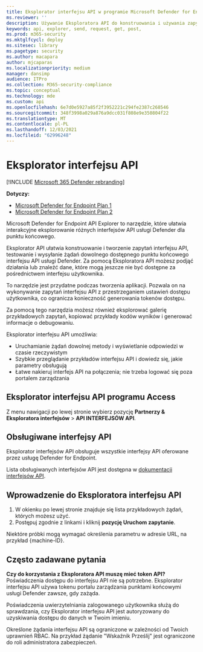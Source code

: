 ```yaml
---
title: Eksplorator interfejsu API w programie Microsoft Defender for Endpoint
ms.reviewer: ''
description: Używanie Eksploratora API do konstruowania i używania zapytań interfejsu API, testowania i wysyłania żądań dowolnego dostępnego interfejsu API
keywords: api, explorer, send, request, get, post,
ms.prod: m365-security
ms.mktglfcycl: deploy
ms.sitesec: library
ms.pagetype: security
ms.author: macapara
author: mjcaparas
ms.localizationpriority: medium
manager: dansimp
audience: ITPro
ms.collection: M365-security-compliance
ms.topic: conceptual
ms.technology: mde
ms.custom: api
ms.openlocfilehash: 6e7d0e5927a85f2f3952221c294fe2387c268546
ms.sourcegitcommit: 348f3998a029a876a9dcc031f808e9e350804f22
ms.translationtype: MT
ms.contentlocale: pl-PL
ms.lasthandoff: 12/03/2021
ms.locfileid: "62996248"
---
```

# <a name="api-explorer"></a>Eksplorator interfejsu API

[!INCLUDE [Microsoft 365 Defender rebranding](../../includes/microsoft-defender.md)]

**Dotyczy:**
- [Microsoft Defender for Endpoint Plan 1](https://go.microsoft.com/fwlink/?linkid=2154037)
- [Microsoft Defender for Endpoint Plan 2](https://go.microsoft.com/fwlink/p/?linkid=2154037)

Microsoft Defender for Endpoint API Explorer to narzędzie, które ułatwia interakcyjne eksplorowanie różnych interfejsów API usługi Defender dla punktu końcowego.

Eksplorator API ułatwia konstruowanie i tworzenie zapytań interfejsu API, testowanie i wysyłanie żądań dowolnego dostępnego punktu końcowego interfejsu API usługi Defender. Za pomocą Eksploratora API możesz podjąć działania lub znaleźć dane, które mogą jeszcze nie być dostępne za pośrednictwem interfejsu użytkownika.

To narzędzie jest przydatne podczas tworzenia aplikacji. Pozwala on na wykonywanie zapytań interfejsu API z przestrzeganiem ustawień dostępu użytkownika, co ogranicza konieczność generowania tokenów dostępu.

Za pomocą tego narzędzia możesz również eksplorować galerię przykładowych zapytań, kopiować przykłady kodów wyników i generować informacje o debugowaniu.

Eksplorator interfejsu API umożliwia:

- Uruchamianie żądań dowolnej metody i wyświetlanie odpowiedzi w czasie rzeczywistym
- Szybkie przeglądanie przykładów interfejsu API i dowiedz się, jakie parametry obsługują
- Łatwe nakieruj interfejs API na połączenia; nie trzeba logować się poza portalem zarządzania

## <a name="access-api-explorer"></a>Eksplorator interfejsu API programu Access

Z menu nawigacji po lewej stronie wybierz pozycję **Partnerzy & Eksploratora interfejsów** \> **API INTERFEJSÓW API**.

## <a name="supported-apis"></a>Obsługiwane interfejsy API

Eksplorator interfejsów API obsługuje wszystkie interfejsy API oferowane przez usługę Defender for Endpoint.

Lista obsługiwanych interfejsów API jest dostępna w [dokumentacji interfejsów API](apis-intro.md).

## <a name="get-started-with-the-api-explorer"></a>Wprowadzenie do Eksploratora interfejsu API

1. W okienku po lewej stronie znajduje się lista przykładowych żądań, których możesz użyć.
2. Postępuj zgodnie z linkami i kliknij **pozycję Uruchom zapytanie**.

Niektóre próbki mogą wymagać określenia parametru w adresie URL, na przykład {machine-ID}.

## <a name="faq"></a>Często zadawane pytania

**Czy do korzystania z Eksploratora API muszę mieć token API?** <br>
Poświadczenia dostępu do interfejsu API nie są potrzebne. Eksplorator interfejsu API używa tokenu portalu zarządzania punktami końcowymi usługi Defender zawsze, gdy zażąda.

Poświadczenia uwierzytelniania zalogowanego użytkownika służą do sprawdzania, czy Eksplorator interfejsu API jest autoryzowany do uzyskiwania dostępu do danych w Twoim imieniu.

Określone żądania interfejsu API są ograniczone w zależności od Twoich uprawnień RBAC. Na przykład żądanie "Wskaźnik Prześlij" jest ograniczone do roli administratora zabezpieczeń.
